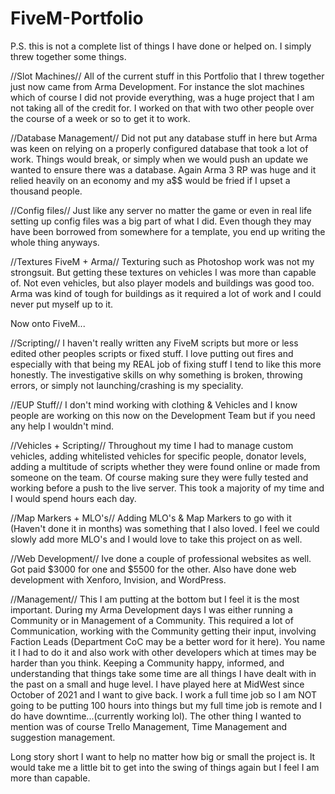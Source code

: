 # FiveM-Portfolio
P.S. this is not a complete list of things I have done or helped on. I simply threw together some things.


//Slot Machines//
All of the current stuff in this Portfolio that I threw together just now came from Arma Development. For instance the slot machines which of course I did not provide everything, was a huge project that I am not taking all of the credit for. I worked on that with two other people over the course of a week or so to get it to work. 

//Database Management//
Did not put any database stuff in here but Arma was keen on relying on a properly configured database that took a lot of work. Things would break, or simply when we would push an update we wanted to ensure there was a database. Again Arma 3 RP was huge and it relied heavily on an economy and my a$$ would be fried if I upset a thousand people.

//Config files//
Just like any server no matter the game or even in real life setting up config files was a big part of what I did. Even though they may have been borrowed from somewhere for a template, you end up writing the whole thing anyways.

//Textures FiveM + Arma//
Texturing such as Photoshop work was not my strongsuit. But getting these textures on vehicles I was more than capable of. Not even vehicles, but also player models and buildings was good too. Arma was kind of tough for buildings as it required a lot of work and I could never put myself up to it.

Now onto FiveM...

//Scripting//
I haven't really written any FiveM scripts but more or less edited other peoples scripts or fixed stuff. I love putting out fires and especially with that being my REAL job of fixing stuff I tend to like this more honestly. The investigative skills on why something is broken, throwing errors, or simply not launching/crashing is my speciality.

//EUP Stuff//
I don't mind working with clothing & Vehicles and I know people are working on this now on the Development Team but if you need any help I wouldn't mind.

//Vehicles + Scripting//
Throughout my time I had to manage custom vehicles, adding whitelisted vehicles for specific people, donator levels, adding a multitude of scripts whether they were found online or made from someone on the team. Of course making sure they were fully tested and working before a push to the live server. This took a majority of my time and I would spend hours each day.

//Map Markers + MLO's//
Adding MLO's & Map Markers to go with it (Haven't done it in months) was something that I also loved. I feel we could slowly add more MLO's and I would love to take this project on as well.

//Web Development//
Ive done a couple of professional websites as well. Got paid $3000 for one and $5500 for the other. Also have done web development with Xenforo, Invision, and WordPress.

//Management//
This I am putting at the bottom but I feel it is the most important. During my Arma Development days I was either running a Community or in Management of a Community. This required a lot of Communication, working with the Community getting their input, involving Faction Leads (Department CoC may be a better word for it here). You name it I had to do it and also work with other developers which at times may be harder than you think. Keeping a Community happy, informed, and understanding that things take some time are all things I have dealt with in the past on a small and huge level. I have played here at MidWest since October of 2021 and I want to give back. I work a full time job so I am NOT going to be putting 100 hours into things but my full time job is remote and I do have downtime...(currently working lol). The other thing I wanted to mention was of course Trello Management, Time Management and suggestion management. 

Long story short I want to help no matter how big or small the project is. It would take me a little bit to get into the swing of things again but I feel I am more than capable. 
